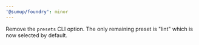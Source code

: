 ```yaml
---
'@sumup/foundry': minor
---
```


Remove the `presets` CLI option. The only remaining preset is "lint" which is now selected by default.

